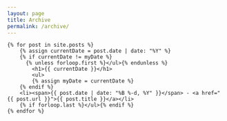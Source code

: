 ```yaml
---
layout: page
title: Archive
permalink: /archive/
---
```


<section class="archive-post-list">

    {% for post in site.posts %}
        {% assign currentDate = post.date | date: "%Y" %}
        {% if currentDate != myDate %}
          {% unless forloop.first %}</ul>{% endunless %}
            <h1>{{ currentDate }}</h1>
            <ul>
            {% assign myDate = currentDate %}
        {% endif %}
        <li><span>{{ post.date | date: "%B %-d, %Y" }}</span> - <a href="{{ post.url }}">{{ post.title }}</a></li>
        {% if forloop.last %}</ul>{% endif %}
    {% endfor %}

</section>